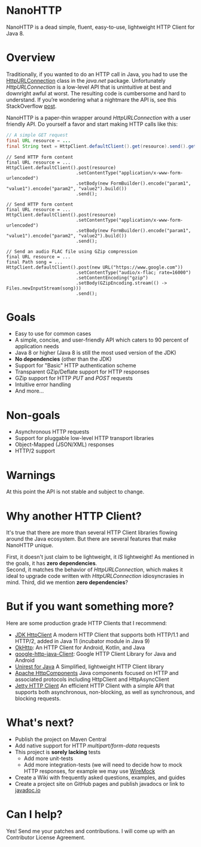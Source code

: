 NanoHTTP
========

NanoHTTP is a dead simple, fluent, easy-to-use, lightweight HTTP Client for Java 8.

Overview
==========

Traditionally, if you wanted to do an HTTP call in Java, you had to use the [HttpURLConnection](https://docs.oracle.com/javase/8/docs/api/java/net/HttpURLConnection.html) class in the *java.net* package. Unfortunately *HttpURLConnection* is a low-level API that is unintuitive at best and downright awful at worst. The resulting code is cumbersome and hard to understand. If you’re wondering what a nightmare the API is, see this StackOverflow [post](https://stackoverflow.com/questions/2793150/how-to-use-java-net-urlconnection-to-fire-and-handle-http-requests/2793153#2793153).

NanoHTTP is a paper-thin wrapper around *HttpURLConnection* with a user friendly API. Do yourself a favor and start making HTTP calls like this:

```java
// A simple GET request
final URL resource = ...
final String text = HttpClient.defaultClient().get(resource).send().getBody().asString();
```
```
// Send HTTP form content
final URL resource = ...
HttpClient.defaultClient().post(resource)
                          .setContentType("application/x-www-form-urlencoded")
                          .setBody(new FormBuilder().encode("param1", "value1").encode("param2", "value2").build())
                          .send();
```
```
// Send HTTP form content
final URL resource = ...
HttpClient.defaultClient().post(resource)
                          .setContentType("application/x-www-form-urlencoded")
                          .setBody(new FormBuilder().encode("param1", "value1").encode("param2", "value2").build())
                          .send();
```
```
// Send an audio FLAC file using GZip compression
final URL resource = ...
final Path song = ...
HttpClient.defaultClient().post(new URL("https://www.google.com"))
                          .setContentType("audio/x-flac; rate=16000")
                          .setContentEncoding("gzip")
                          .setBody(GZipEncoding.stream(() -> Files.newInputStream(song)))
                          .send();
```

Goals
=====

- Easy to use for common cases
- A simple, concise, and user-friendly API which caters to 90 percent of application needs
- Java 8 or higher (Java 8 is still the most used version of the JDK)
- **No dependencies** (other than the JDK)
- Support for "Basic" HTTP authentication scheme
- Transparent GZip/Deflate support for HTTP responses
- GZip support for HTTP *PUT* and *POST* requests
- Intuitive error handling
- And more...

Non-goals
=========
- Asynchronous HTTP requests
- Support for pluggable low-level HTTP transport libraries
- Object-Mapped (JSON/XML) responses
- HTTP/2 support

Warnings
========
At this point the API is not stable and subject to change.

Why another HTTP Client?
========================
It's true that there are more than several HTTP Client libraries flowing around the Java ecosystem. But there are several features that make NanoHTTP unique.

First, it doesn't just claim to be lightweight, it *IS* lightweight! As mentioned in the goals, it has **zero dependencies**.  
Second, it matches the behavior of *HttpURLConnection*, which makes it ideal to upgrade code written with *HttpURLConnection* idiosyncrasies in mind.
Third, did we mention **zero dependencies**?

But if you want something more?
===============================
Here are some production grade HTTP Clients that I recommend:
- [JDK HttpClient](https://docs.oracle.com/en/java/javase/11/docs/api/java.net.http/java/net/http/HttpClient.html) A modern HTTP Client that supports both HTTP/1.1 and HTTP/2, added in Java 11 (incubator module in Java 9) 
- [OkHttp](https://square.github.io/okhttp/): An HTTP Client for Android, Kotlin, and Java
- [google-http-java-Client](https://googleapis.github.io/google-http-java-Client/): Google HTTP Client Library for Java and Android
- [Unirest for Java](http://kong.github.io/unirest-java/) A Simplified, lightweight HTTP Client library
- [Apache HttpComponents](https://hc.apache.org/index.html) Java components focused on HTTP and associated protocols including HttpClient and HttpAsyncClient
- [Jetty HTTP Client](https://www.eclipse.org/jetty/documentation/current/http-client-api.html) An efficient HTTP Client with a simple API that supports both asynchronous,  non-blocking, as well as synchronous, and blocking requests.

What's next?
============
- Publish the project on Maven Central
- Add native support for HTTP <i>multipart/form-data</i> requests
- This project is **sorely lacking** tests
    - Add more unit-tests
    - Add more integration-tests (we will need to decide how to mock HTTP responses, for example we may use [WireMock](https://github.com/tomakehurst/wiremock)
- Create a Wiki with frequently asked questions, examples, and guides
- Create a project site on GitHub pages and publish javadocs or link to [javadoc.io](https://www.javadoc.io/)

Can I help?
===========
Yes! Send me your patches and contributions. I will come up with an Contributor License Agreement. 